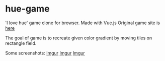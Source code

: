 # hue-game
'I love hue' game clone for browser. Made with Vue.js
Original game site is [here](http://i-love-hue.com/)

The goal of game is to recreate given color gradient by moving tiles on rectangle field.

Some screenshots:
[Imgur](https://i.imgur.com/NT5MSoD.png)
[Imgur](https://i.imgur.com/VbTHBSt.png)
[Imgur](https://i.imgur.com/7BefvmF.png)
